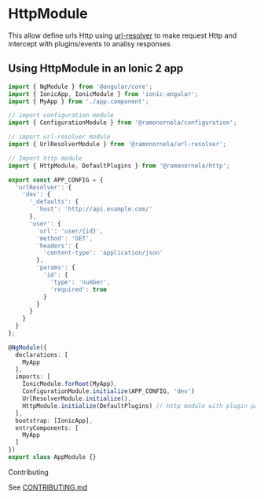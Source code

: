 # HttpModule

This allow define urls Http using [url-resolver](https://github.com/ramonornela/url-resolver) to make request Http and intercept with plugins/events to analisy responses

## Using HttpModule in an Ionic 2 app

```typescript
import { NgModule } from '@angular/core';
import { IonicApp, IonicModule } from 'ionic-angular';
import { MyApp } from './app.component';

// import configuration module
import { ConfigurationModule } from '@ramonornela/configuration';

// import url-resolver module
import { UrlResolverModule } from '@ramonornela/url-resolver';

// Import http module
import { HttpModule, DefaultPlugins } from '@ramonornela/http';

export const APP_CONFIG = {
  'urlResolver': {
    'dev': {
      '_defaults': {
        'host': 'http://api.example.com/'
      },
      'user': {
        'url': 'user/{id}',
        'method': 'GET',
        'headers': {
          'content-type': 'application/json'
        },
        'params': {
          'id': {
            'type': 'number',
            'required': true
          }
        }
      }
    }
  }
};

@NgModule({
  declarations: [
    MyApp
  ],
  imports: [
    IonicModule.forRoot(MyApp),
    ConfigurationModule.initialize(APP_CONFIG, 'dev')
    UrlResolverModule.initialize(),
    HttpModule.initialize(DefaultPlugins) // http module with plugin parseResponse
  ],
  bootstrap: [IonicApp],
  entryComponents: [
    MyApp
  ]
})
export class AppModule {}
```

Contributing

See [CONTRIBUTING.md](https://github.com/ramonornela/http/blob/master/.github/CONTRIBUTING.md)
